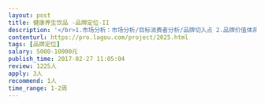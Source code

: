 ```yaml
---                
layout: post       
title: 健康养生饮品 -品牌定位-II           
description: '</br>1.市场分析：市场分析/目标消费者分析/品牌切入点 2.品牌价值体系创建 3.品牌命名 4.传播策略发想</br>'     
contenturl: https://pro.lagou.com/project/2025.html      
tags: [品牌定位]            
salary: 5000-10000元          
publish_time: 2017-02-27 11:05:04         
review: 1225人                   
apply: 3人                   
recommend: 1人                   
time_range: 1-2周              
---                 
```

